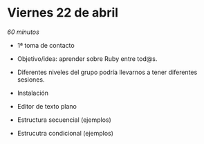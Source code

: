 
# Viernes 22 de abril

_60 minutos_

* 1ª toma de contacto
* Objetivo/idea: aprender sobre Ruby entre tod@s.
* Diferentes niveles del grupo podría llevarnos a tener diferentes sesiones.

* Instalación
* Editor de texto plano
* Estructura secuencial (ejemplos)
* Estrucutra condicional (ejemplos)

